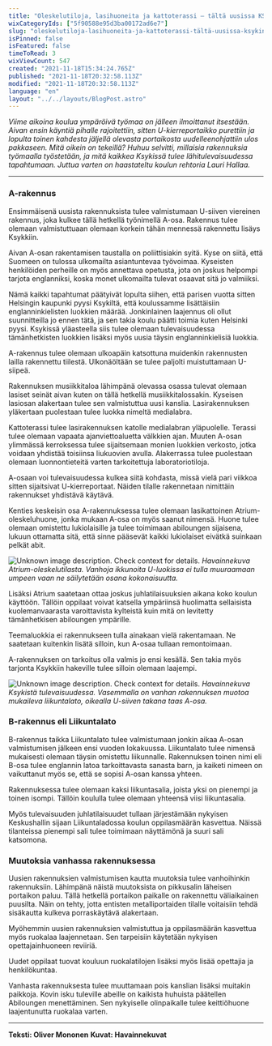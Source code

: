 ```yaml
---
title: "Oleskelutiloja, lasihuoneita ja kattoterassi – tältä uusissa KSYKin tiloissa tulee näyttämään"
wixCategoryIds: ["5f90588e95d3ba00172ad6e7"]
slug: "oleskelutiloja-lasihuoneita-ja-kattoterassi-tältä-uusissa-ksykin-tiloissa-tulee-näyttämään"
isPinned: false
isFeatured: false
timeToRead: 3
wixViewCount: 547
created: "2021-11-18T15:34:24.765Z"
published: "2021-11-18T20:32:58.113Z"
modified: "2021-11-18T20:32:58.113Z"
language: "en"
layout: "../../layouts/BlogPost.astro"
---
```


*Viime aikoina koulua ympäröivä työmaa on jälleen ilmoittanut itsestään. Aivan ensin käyntiä pihalle rajoitettiin, sitten U-kierreportaikko purettiin ja lopulta toinen kahdesta jäljellä olevasta portaikosta uudelleenohjattiin ulos pakkaseen. Mitä oikein on tekeillä? Huhuu selvitti, millaisia rakennuksia työmaalla työstetään, ja mitä kaikkea Ksykissä tulee lähitulevaisuudessa tapahtumaan. Juttua varten on haastateltu koulun rehtoria Lauri Hallaa.*

---
### 
### A-rakennus

Ensimmäisenä uusista rakennuksista tulee valmistumaan U-siiven viereinen rakennus, joka kulkee tällä hetkellä työnimellä A-osa. Rakennus tulee olemaan valmistuttuaan olemaan korkein tähän mennessä rakennettu lisäys Ksykkiin.

Aivan A-osan rakentamisen taustalla on poliittisiakin syitä. Kyse on siitä, että Suomeen on tulossa ulkomailta asiantuntevaa työvoimaa. Kyseisten henkilöiden perheille on myös annettava opetusta, jota on joskus helpompi tarjota englanniksi, koska monet ulkomailta tulevat osaavat sitä jo valmiiksi.

Nämä kaikki tapahtumat päätyivät lopulta siihen, että parisen vuotta sitten Helsingin kaupunki pyysi Ksykiltä, että koulussamme lisättäisiin englanninkielisten luokkien määrää. Jonkinlainen laajennus oli ollut suunnitteilla jo ennen tätä, ja sen takia koulu päätti toimia kuten Helsinki pyysi. Ksykissä yläasteella siis tulee olemaan tulevaisuudessa tämänhetkisten luokkien lisäksi myös uusia täysin englanninkielisiä luokkia.

A-rakennus tulee olemaan ulkoapäin katsottuna muidenkin rakennusten lailla rakennettu tiilestä. Ulkonäöltään se tulee paljolti muistuttamaan U-siipeä.

Rakennuksen musiikkitaloa lähimpänä olevassa osassa tulevat olemaan lasiset seinät aivan kuten on tällä hetkellä musiikkitalossakin. Kyseisen lasiosan alakertaan tulee sen valmistuttua uusi kanslia. Lasirakennuksen yläkertaan puolestaan tulee luokka nimeltä medialabra.

Kattoterassi tulee lasirakennuksen katolle medialabran yläpuolelle. Terassi tulee olemaan vapaata ajanviettoaluetta välkkien ajan. Muuten A-osan ylimmässä kerroksessa tulee sijaitsemaan monien luokkien verkosto, jotka voidaan yhdistää toisiinsa liukuovien avulla. Alakerrassa tulee puolestaan olemaan luonnontieteitä varten tarkoitettuja laboratoriotiloja.

A-osaan voi tulevaisuudessa kulkea siitä kohdasta, missä vielä pari viikkoa sitten sijaitsivat U-kierreportaat. Näiden tilalle rakennetaan nimittäin rakennukset yhdistävä käytävä.

Kenties keskeisin osa A-rakennuksessa tulee olemaan lasikattoinen Atrium-oleskeluhuone, jonka mukaan A-osa on myös saanut nimensä. Huone tulee olemaan omistettu lukiolaisille ja tulee toimimaan abiloungen sijaisena, lukuun ottamatta sitä, että sinne pääsevät kaikki lukiolaiset eivätkä suinkaan pelkät abit.


![Unknown image description. Check context for details.](https://static.wixstatic.com/media/abd5f5_6f01492611bf4fbfb1760af19addd20b~mv2.png) <!-- Original name: Näyttökuva 2021-11-18 kello 17.45.57.png -->
*Havainnekuva Atrium-oleskelutilasta. Vanhoja ikkunoita U-luokissa ei tulla muuraamaan umpeen vaan ne säilytetään osana kokonaisuutta.*


Lisäksi Atrium saatetaan ottaa joskus juhlatilaisuuksien aikana koko koulun käyttöön. Tällöin oppilaat voivat katsella ympäriinsä huolimatta sellaisista kuolemanvaarasta varoittavista kylteistä kuin mitä on levitetty tämänhetkisen abiloungen ympärille.

Teemaluokkia ei rakennukseen tulla ainakaan vielä rakentamaan. Ne saatetaan kuitenkin lisätä silloin, kun A-osaa tullaan remontoimaan.

A-rakennuksen on tarkoitus olla valmis jo ensi kesällä. Sen takia myös tarjonta Ksykkiin hakeville tulee silloin olemaan laajempi.


![Unknown image description. Check context for details.](https://static.wixstatic.com/media/abd5f5_82d4a75d102248e296a8469cdef2a5a4~mv2.jpg) <!-- Original name: Oikea kuva!.jpg -->
*Havainnekuva Ksykistä tulevaisuudessa. Vasemmalla on vanhan rakennuksen muotoa mukaileva liikuntalato, oikealla U-siiven takana taas A-osa.*


### B-rakennus eli Liikuntalato

B-rakennus taikka Liikuntalato tulee valmistumaan jonkin aikaa A-osan valmistumisen jälkeen ensi vuoden lokakuussa. Liikuntalato tulee nimensä mukaisesti olemaan täysin omistettu liikunnalle. Rakennuksen toinen nimi eli B-osa tulee englannin latoa tarkoittavasta sanasta barn, ja kaiketi nimeen on vaikuttanut myös se, että se sopisi A-osan kanssa yhteen.

Rakennuksessa tulee olemaan kaksi liikuntasalia, joista yksi on pienempi ja toinen isompi. Tällöin koululla tulee olemaan yhteensä viisi liikuntasalia. 

Myös tulevaisuuden juhlatilaisuudet tullaan järjestämään nykyisen Keskushallin sijaan Liikuntaladossa koulun oppilasmäärän kasvettua. Näissä tilanteissa pienempi sali tulee toimimaan näyttämönä ja suuri sali katsomona.


### Muutoksia vanhassa rakennuksessa

Uusien rakennuksien valmistumisen kautta muutoksia tulee vanhoihinkin rakennuksiin. Lähimpänä näistä muutoksista on pikkusalin läheisen portaikon paluu. Tällä hetkellä portaikon paikalle on rakennettu väliaikainen puusilta. Näin on tehty, jotta entisten metalliportaiden tilalle voitaisiin tehdä sisäkautta kulkeva porraskäytävä alakertaan.

Myöhemmin uusien rakennuksien valmistuttua ja oppilasmäärän kasvettua myös ruokalaa laajennetaan. Sen tarpeisiin käytetään nykyisen opettajainhuoneen reviiriä.

Uudet oppilaat tuovat kouluun ruokalatilojen lisäksi myös lisää opettajia ja henkilökuntaa.

Vanhasta rakennuksesta tulee muuttamaan pois kanslian lisäksi muitakin paikkoja. Kovin isku tuleville abeille on kaikista huhuista päätellen Abiloungen menettäminen. Sen nykyiselle olinpaikalle tulee keittiöhuone laajentunutta ruokalaa varten.


---

**Teksti: Oliver Mononen**
**Kuvat: Havainnekuvat**

